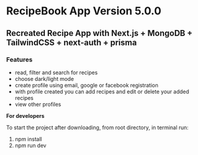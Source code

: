 # RecipeBook App Version 5.0.0

## Recreated Recipe App with Next.js + MongoDB + TailwindCSS + next-auth + prisma

### Features

- read, filter and search for recipes
- choose dark/light mode
- create profile using email, google or facebook registration
- with profile created you can add recipes and edit or delete your added recipes
- view other profiles

**For developers**

To start the project after downloading, from root directory, in terminal run:

1. npm install
2. npm run dev
